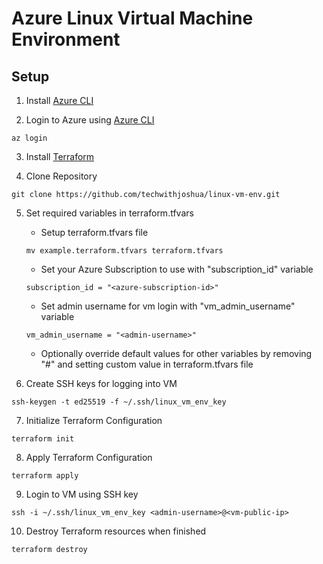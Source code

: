 # Azure Linux Virtual Machine Environment

## Setup

1. Install [Azure CLI](https://learn.microsoft.com/en-us/cli/azure/install-azure-cli)

2. Login to Azure using [Azure CLI](https://learn.microsoft.com/en-us/cli/azure/authenticate-azure-cli-interactively)
```
az login
```

3. Install [Terraform](https://developer.hashicorp.com/terraform/tutorials/azure-get-started/install-cli)

4. Clone Repository
```
git clone https://github.com/techwithjoshua/linux-vm-env.git
```

5. Set required variables in terraform.tfvars
    - Setup terraform.tfvars file
    ```
    mv example.terraform.tfvars terraform.tfvars
    ```
    - Set your Azure Subscription to use with "subscription_id" variable
    ```
    subscription_id = "<azure-subscription-id>"
    ```
    - Set admin username for vm login with "vm_admin_username" variable
    ```
    vm_admin_username = "<admin-username>"
    ```
    - Optionally override default values for other variables by removing "#" and setting custom value in terraform.tfvars file

6. Create SSH keys for logging into VM
```
ssh-keygen -t ed25519 -f ~/.ssh/linux_vm_env_key
```

7. Initialize Terraform Configuration
```
terraform init
```

8. Apply Terraform Configuration
```
terraform apply
```

9. Login to VM using SSH key
```
ssh -i ~/.ssh/linux_vm_env_key <admin-username>@<vm-public-ip>
```

10. Destroy Terraform resources when finished
```
terraform destroy
```
